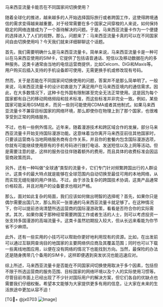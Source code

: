 马来西亚流量卡能否在不同国家间切换使用？

随着全球化的推进，越来越多的人开始选择国际旅行或者跨国工作，这使得跨境通信的需求变得越来越重要。对于经常需要在多个国家之间穿梭的人来说，如何保持稳定的网络连接成为了一个亟待解决的问题。于是，马来西亚流量卡作为一个便捷的选择进入了人们的视野。那么，问题来了：马来西亚流量卡真的可以在不同国家间自由切换使用吗？今天我们就来详细聊聊这个话题。

首先，我们需要明确什么是马来西亚流量卡。简单来说，马来西亚流量卡是一种可以在马来西亚使用的SIM卡，它提供了包括语音通话、短信以及移动数据在内的多种服务。这类卡通常由当地的电信运营商提供，比如Celcom、DiGi和Maxis等。用户购买后插入支持的手机设备即可使用，无需更换手机或修改现有号码。

然而，关于是否能在不同国家间切换使用的问题，答案并不是那么简单明了。一般来说，马来西亚流量卡的设计初衷是为了满足用户在马来西亚境内的通信需求。因此，在大多数情况下，这种卡在外国有限制甚至完全无法正常使用。这是因为每个国家都有自己的移动网络频段和技术标准，而这些标准并非完全一致。例如，某些国家可能采用GSM技术，而另一些则可能使用CDMA或者其他制式。如果马来西亚流量卡不兼容目标国家的网络环境，那么即使你在物理上到了那个国家，也很难享受到正常的网络服务。

不过，也有一些例外情况。近年来，随着漫游技术和跨区域合作的发展，部分马来西亚流量卡开始支持国际漫游功能。这意味着当你离开马来西亚前往其他国家时，只要该运营商与当地网络服务商有合作关系，并且你的套餐内包含国际漫游选项，你就有可能继续使用原有的手机号码进行拨打电话、发送短信以及上网等活动。但是需要注意的是，这样的服务往往伴随着额外的费用，而且具体的收费标准会因运营商政策而异。

另外，还有一种叫做“全球通”类型的流量卡，它们专门针对频繁跨国出行的人群设计。这类卡的最大特点就是能够在全球范围内自动切换至最佳可用的本地网络，从而实现无缝衔接的用户体验。不过，由于涉及复杂的跨国技术协调，这类产品通常价格较高，并且对用户的设备要求也相对严格。

那么，面对如此复杂的局面，我们应该如何做出明智的选择呢？首先，如果你只是偶尔需要出国几次，那么购买一张普通的马来西亚流量卡就足够了。在这种情况下，你可以提前咨询清楚所选运营商的国际漫游政策，看看是否符合你的实际需求。其次，如果你属于那种经常需要跨国工作或者生活的人士，则可以考虑投资一张支持多国漫游的高端流量卡。这类卡虽然初期投入较大，但从长远来看能为你节省不少麻烦。

此外，还有一些实用的小技巧可以帮助你更好地利用现有的资源。比如，在出发前可以通过互联网查询目的地国家的主要网络供应商及其覆盖范围；同时也可以下载一些离线地图应用，以便在没有网络的情况下也能找到方向。当然，最保险的办法还是随身携带几个备用的SIM卡，这样即便遇到突发状况也能迅速应对。

综上所述，马来西亚流量卡是否能在不同国家间切换使用取决于多个因素，包括但不限于所选运营商的服务范围、目标国家的网络环境以及个人的实际使用习惯等。尽管目前市面上已经出现了不少针对国际用户的解决方案，但它们各自的优缺点也需要我们仔细权衡。希望本文能够为大家提供更多有用的信息，让大家在未来的生活旅途中更加从容不迫！

[TG💪+ @jx0703 ![Image](https://github.com/user-attachments/assets/dbca1d08-cadb-493c-b0ec-ad6f7a83f270)]